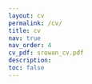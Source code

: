 ```yaml
---
layout: cv
permalink: /cv/
title: cv
nav: true
nav_order: 4
cv_pdf: srowan_cv.pdf
description: 
toc: false
---
```

